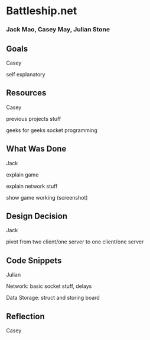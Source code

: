 # Battleship.net
### Jack Mao, Casey May, Julian Stone

## Goals
Casey

self explanatory

## Resources
Casey

previous projects stuff

geeks for geeks socket programming

## What Was Done
Jack

explain game

explain network stuff

show game working (screenshot)

## Design Decision
Jack

pivot from two client/one server to one client/one server

## Code Snippets
Julian

Network: basic socket stuff, delays

Data Storage: struct and storing board

## Reflection
Casey
